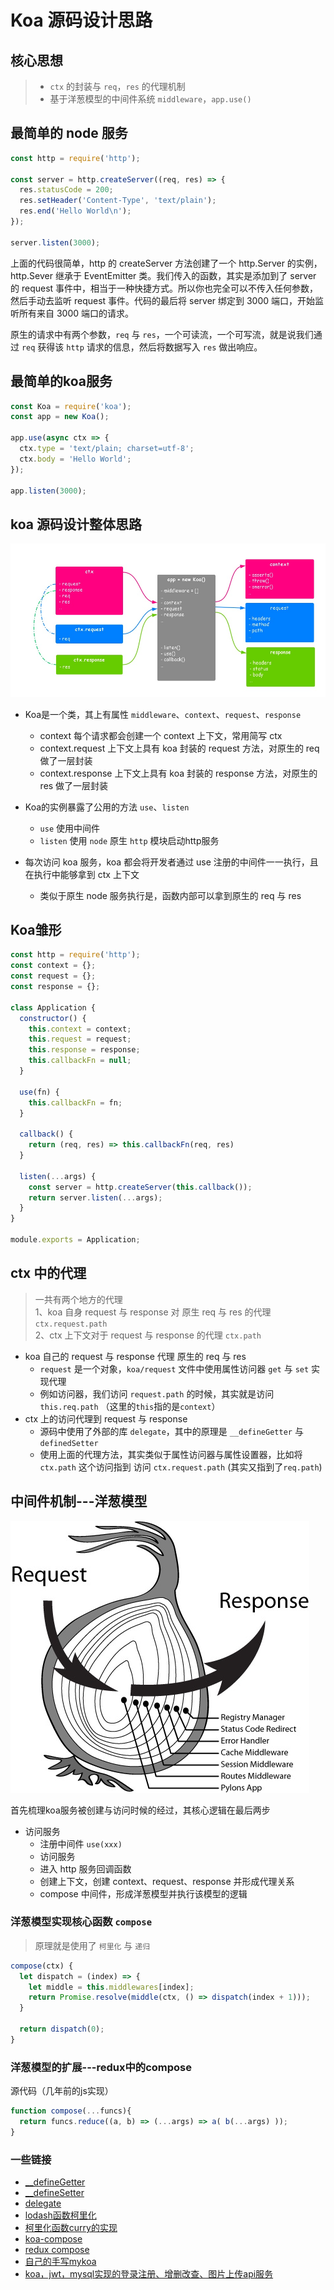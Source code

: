 # Koa 源码设计思路

## 核心思想
> - `ctx` 的封装与 `req`，`res` 的代理机制
> -  基于洋葱模型的中间件系统 `middleware`，`app.use()`

## 最简单的 node 服务

```js
const http = require('http');

const server = http.createServer((req, res) => {
  res.statusCode = 200;
  res.setHeader('Content-Type', 'text/plain');
  res.end('Hello World\n');
});
 
server.listen(3000);
```

上面的代码很简单，http 的 createServer 方法创建了一个 http.Server 的实例，http.Sever 继承于 EventEmitter 类。我们传入的函数，其实是添加到了 server 的 request 事件中，相当于一种快捷方式。所以你也完全可以不传入任何参数，然后手动去监听 request 事件。代码的最后将 server 绑定到 3000 端口，开始监听所有来自 3000 端口的请求。

原生的请求中有两个参数，`req` 与 `res`，一个可读流，一个可写流，就是说我们通过 `req` 获得该 `http` 请求的信息，然后将数据写入 `res` 做出响应。

## 最简单的koa服务
```js
const Koa = require('koa');
const app = new Koa();

app.use(async ctx => {
  ctx.type = 'text/plain; charset=utf-8';
  ctx.body = 'Hello World';
});

app.listen(3000);
```

## koa 源码设计整体思路

![koa结构](./img/structure.jpg)

- Koa是一个类，其上有属性 `middleware`、`context`、`request`、`response`
  - context 每个请求都会创建一个 context 上下文，常用简写 ctx 
  - context.request 上下文上具有 koa 封装的 request 方法，对原生的 req 做了一层封装
  - context.response 上下文上具有 koa 封装的 response 方法，对原生的 res 做了一层封装

- Koa的实例暴露了公用的方法 `use`、`listen`
  - `use` 使用中间件
  - `listen` 使用 `node` 原生 `http` 模块启动http服务

- 每次访问 koa 服务，koa 都会将开发者通过 use 注册的中间件一一执行，且在执行中能够拿到 ctx 上下文
  - 类似于原生 node 服务执行是，函数内部可以拿到原生的 req 与 res

## Koa雏形

```js
const http = require('http');
const context = {};
const request = {};
const response = {};

class Application {
  constructor() {
    this.context = context;
    this.request = request;
    this.response = response;
    this.callbackFn = null;
  }

  use(fn) {
    this.callbackFn = fn;
  }

  callback() {
    return (req, res) => this.callbackFn(req, res)
  }

  listen(...args) {
    const server = http.createServer(this.callback());
    return server.listen(...args);
  }
}

module.exports = Application;
```
## ctx 中的代理
> 一共有两个地方的代理  
> 1、koa 自身 request 与 response 对 原生 req 与 res 的代理  `ctx.request.path`  
> 2、ctx 上下文对于 request 与 response 的代理  `ctx.path`  

- koa 自己的 request 与 response 代理 原生的 req 与 res
  - `request` 是一个对象，`koa/request` 文件中使用属性访问器 `get` 与 `set` 实现代理
  - 例如访问器，我们访问 `request.path` 的时候，其实就是访问 `this.req.path` （这里的`this`指的是`context`）  
- ctx 上的访问代理到 request 与 response
  - 源码中使用了外部的库 `delegate`，其中的原理是 `__defineGetter` 与 `definedSetter`
  - 使用上面的代理方法，其实类似于属性访问器与属性设置器，比如将 `ctx.path` 这个访问指到 访问 `ctx.request.path` (其实又指到了`req.path`)


## 中间件机制---洋葱模型

![洋葱模型](./img/onion.png)

首先梳理koa服务被创建与访问时候的经过，其核心逻辑在最后两步

- 访问服务
  - 注册中间件 `use(xxx)`
  - 访问服务
  - 进入 http 服务回调函数
  - 创建上下文，创建 context、request、response 并形成代理关系
  - compose 中间件，形成洋葱模型并执行该模型的逻辑

### 洋葱模型实现核心函数 `compose`
> 原理就是使用了 `柯里化` 与 `递归`  
```js
compose(ctx) {
  let dispatch = (index) => {
    let middle = this.middlewares[index];
    return Promise.resolve(middle(ctx, () => dispatch(index + 1)));
  }

  return dispatch(0);
}
```

### 洋葱模型的扩展---redux中的compose

源代码（几年前的js实现）

```js
function compose(...funcs){
  return funcs.reduce((a, b) => (...args) => a( b(...args) ));
}
```

### 一些链接
- [__defineGetter](https://developer.mozilla.org/en-US/docs/Web/JavaScript/Reference/Global_Objects/Object/__defineGetter__)
- [__defineSetter](https://developer.mozilla.org/en-US/docs/Web/JavaScript/Reference/Global_Objects/Object/__defineGetter__)
- [delegate](https://github.com/zenorocha/delegate#readme)
- [lodash函数柯里化](https://www.lodashjs.com/docs/lodash.curry)
- [柯里化函数curry的实现](https://github.com/AlanWenhao/notebook/blob/master/basic/coding-skill/aop/curry.js)
- [koa-compose](https://github.com/koajs/compose#readme)
- [redux compose](https://github.com/reduxjs/redux/blob/4.x/src/compose.js)
- [自己的手写mykoa](https://github.com/AlanWenhao/notebook/tree/master/node/koa)
- [koa，jwt，mysql实现的登录注册、增删改查、图片上传api服务](https://github.com/AlanWenhao/tour-backend)
